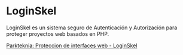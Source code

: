 # LoginSkel
LoginSkel es un sistema seguro de Autenticación y Autorización para proteger proyectos web basados en PHP.

[Parkteknia: Proteccion de interfaces web - LoginSkel](https://parkteknia.com/blog/proteccion-de-interfaces-web-php-loginskel-parte-ii/)
